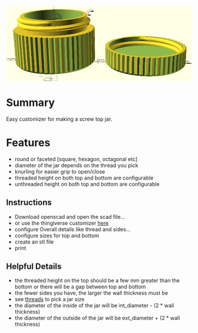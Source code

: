 ![screw top jar](https://raw.githubusercontent.com/jbruce12000/screw-top-jar/main/jar.png "screw top jar")

# Summary 

Easy customizer for making a screw top jar. 

# Features

- round or faceted [square, hexagon, octagonal etc]
- diameter of the jar depends on the thread you pick
- knurling for easier grip to open/close
- threaded height on both top and bottom are configurable
- unthreaded height on both top and bottom are configurable 


## Instructions

- Download openscad and open the scad file...
- or use the thingiverse customizer [here](https://www.thingiverse.com/)
- configure Overall details like thread and sides...
- configure sizes for top and bottom
- create an stl file 
- print

## Helpful Details

- the threaded height on the top should be a few mm greater than the bottom or there will be a gap between top and bottom
- the fewer sides you have, the larger the wall thickness must be
- see [threads](https://gist.github.com/jbruce12000/24565ca20c765bd26c7971655129ab01) to pick a jar size 
- the diameter of the inside of the jar will be int_diameter - (2 * wall thickness)
- the diameter of the outside of the jar will be ext_diameter + (2 * wall thickness) 
